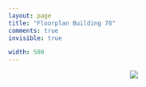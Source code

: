 ```yaml
---
layout: page
title: "Floorplan Building 78" 
comments: true
invisible: true

width: 500
---
```


<center>
<img src="{{ site.baseurl }}/images/workshop_rooms/floorplan_078.png" width="{{ page.width }}" class="img-responsive">
</center>